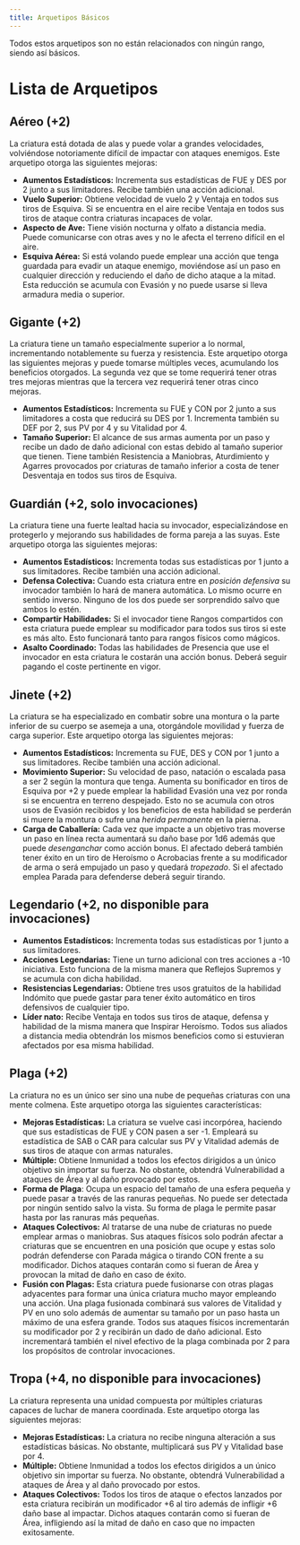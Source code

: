 ```yaml
---
title: Arquetipos Básicos
---
```


Todos estos arquetipos son no están relacionados con ningún rango, siendo así básicos.

# Lista de Arquetipos

## Aéreo (+2)

La criatura está dotada de alas y puede volar a grandes velocidades, volviéndose notoriamente difícil de impactar con ataques enemigos. Este arquetipo otorga las siguientes mejoras:

- **Aumentos Estadísticos:** Incrementa sus estadísticas de FUE y DES por 2 junto a sus limitadores. Recibe también una acción adicional.
- **Vuelo Superior:** Obtiene velocidad de vuelo 2 y Ventaja en todos sus tiros de Esquiva. Si se encuentra en el aire recibe Ventaja en todos sus tiros de ataque contra criaturas incapaces de volar. 
- **Aspecto de Ave:** Tiene visión nocturna y olfato a distancia media. Puede comunicarse con otras aves y no le afecta el terreno difícil en el aire.
- **Esquiva Aérea:** Si está volando puede emplear una acción que tenga guardada para evadir un ataque enemigo, moviéndose así un paso en cualquier dirección y reduciendo el daño de dicho ataque a la mitad. Esta reducción se acumula con Evasión y no puede usarse si lleva armadura media o superior.

## Gigante (+2)

La criatura tiene un tamaño especialmente superior a lo normal, incrementando notablemente su fuerza y resistencia. Este arquetipo otorga las siguientes mejoras y puede tomarse múltiples veces, acumulando los beneficios otorgados. La segunda vez que se tome requerirá tener otras tres mejoras mientras que la tercera vez requerirá tener otras cinco mejoras.

- **Aumentos Estadísticos:** Incrementa su FUE y CON por 2 junto a sus limitadores a costa que reducirá su DES por 1. Incrementa también su DEF por 2, sus PV por 4 y su Vitalidad por 4.
- **Tamaño Superior:** El alcance de sus armas aumenta por un paso y recibe un dado de daño adicional con estas debido al tamaño superior que tienen. Tiene también Resistencia a Maniobras, Aturdimiento y Agarres provocados por criaturas de tamaño inferior a costa de tener Desventaja en todos sus tiros de Esquiva.

## Guardián (+2, solo invocaciones)

La criatura tiene una fuerte lealtad hacia su invocador, especializándose en protegerlo y mejorando sus habilidades de forma pareja a las suyas. Este arquetipo otorga las siguientes mejoras:

- **Aumentos Estadísticos:** Incrementa todas sus estadísticas por 1 junto a sus limitadores. Recibe también una acción adicional.
- **Defensa Colectiva:** Cuando esta criatura entre en *posición defensiva* su invocador también lo hará de manera automática. Lo mismo ocurre en sentido inverso. Ninguno de los dos puede ser sorprendido salvo que ambos lo estén.
- **Compartir Habilidades:** Si el invocador tiene Rangos compartidos con esta criatura puede emplear su modificador para todos sus tiros si este es más alto. Esto funcionará tanto para rangos físicos como mágicos.
- **Asalto Coordinado:** Todas las habilidades de Presencia que use el invocador en esta criatura le costarán una acción bonus. Deberá seguir pagando el coste pertinente en vigor.

## Jinete (+2)

La criatura se ha especializado en combatir sobre una montura o la parte inferior de su cuerpo se asemeja a una, otorgándole movilidad y fuerza de carga superior. Este arquetipo otorga las siguientes mejoras:

- **Aumentos Estadísticos:** Incrementa su FUE, DES y CON por 1 junto a sus limitadores. Recibe también una acción adicional.
- **Movimiento Superior:** Su velocidad de paso, natación o escalada pasa a ser 2 según la montura que tenga. Aumenta su bonificador en tiros de Esquiva por +2 y puede emplear la habilidad Evasión una vez por ronda si se encuentra en terreno despejado. Esto no se acumula con otros usos de Evasión recibidos y los beneficios de esta habilidad se perderán si muere la montura o sufre una *herida permanente* en la pierna.
- **Carga de Caballería:** Cada vez que impacte a un objetivo tras moverse un paso en línea recta aumentará su daño base por 1d6 además que puede *desenganchar* como acción bonus. El afectado deberá también tener éxito en un tiro de Heroísmo o Acrobacias frente a su modificador de arma o será empujado un paso y quedará *tropezado*. Si el afectado emplea Parada para defenderse deberá seguir tirando. 

## Legendario (+2, no disponible para invocaciones)

- **Aumentos Estadísticos:** Incrementa todas sus estadísticas por 1 junto a sus limitadores.
- **Acciones Legendarias:** Tiene un turno adicional con tres acciones a -10 iniciativa. Esto funciona de la misma manera que Reflejos Supremos y se acumula con dicha habilidad.
- **Resistencias Legendarias:** Obtiene tres usos gratuitos de la habilidad Indómito que puede gastar para tener éxito automático en tiros defensivos de cualquier tipo.
- **Líder nato:** Recibe Ventaja en todos sus tiros de ataque, defensa y habilidad de la misma manera que Inspirar Heroísmo. Todos sus aliados a distancia media obtendrán los mismos beneficios como si estuvieran afectados por esa misma habilidad.

## Plaga (+2)

La criatura no es un único ser sino una nube de pequeñas criaturas con una mente colmena. Este arquetipo otorga las siguientes características:

- **Mejoras Estadísticas:** La criatura se vuelve casi incorpórea, haciendo que sus estadísticas de FUE y CON pasen a ser -1. Empleará su estadística de SAB o CAR para calcular sus PV y Vitalidad además de sus tiros de ataque con armas naturales.
- **Múltiple:** Obtiene Inmunidad a todos los efectos dirigidos a un único objetivo sin importar su fuerza. No obstante, obtendrá Vulnerabilidad a ataques de Área y al daño provocado por estos.
- **Forma de Plaga**: Ocupa un espacio del tamaño de una esfera pequeña y puede pasar a través de las ranuras pequeñas. No puede ser detectada por ningún sentido salvo la vista. Su forma de plaga le permite pasar hasta por las ranuras más pequeñas. 
- **Ataques Colectivos:** Al tratarse de una nube de criaturas no puede emplear armas o maniobras. Sus ataques físicos solo podrán afectar a criaturas que se encuentren en una posición que ocupe y estas solo podrán defenderse con Parada mágica o tirando CON frente a su modificador. Dichos ataques contarán como si fueran de Área y provocan la mitad de daño en caso de éxito.
- **Fusión con Plagas:** Esta criatura puede fusionarse con otras plagas adyacentes para formar una única criatura mucho mayor empleando una acción. Una plaga fusionada combinará sus valores de Vitalidad y PV en uno solo además de aumentar su tamaño por un paso hasta un máximo de una esfera grande. Todos sus ataques físicos incrementarán su modificador por 2 y recibirán un dado de daño adicional. Esto incrementará también el nivel efectivo de la plaga combinada por 2 para los propósitos de controlar invocaciones.

## Tropa (+4, no disponible para invocaciones)

La criatura representa una unidad compuesta por múltiples criaturas capaces de luchar de manera coordinada. Este arquetipo otorga las siguientes mejoras:

- **Mejoras Estadísticas:** La criatura no recibe ninguna alteración a sus estadísticas básicas. No obstante, multiplicará sus PV y Vitalidad base por 4. 
- **Múltiple:** Obtiene Inmunidad a todos los efectos dirigidos a un único objetivo sin importar su fuerza. No obstante, obtendrá Vulnerabilidad a ataques de Área y al daño provocado por estos.
- **Ataques Colectivos:** Todos los tiros de ataque o efectos lanzados por esta criatura recibirán un modificador +6 al tiro además de infligir +6 daño base al impactar. Dichos ataques contarán como si fueran de Área, infligiendo así la mitad de daño en caso que no impacten exitosamente. 